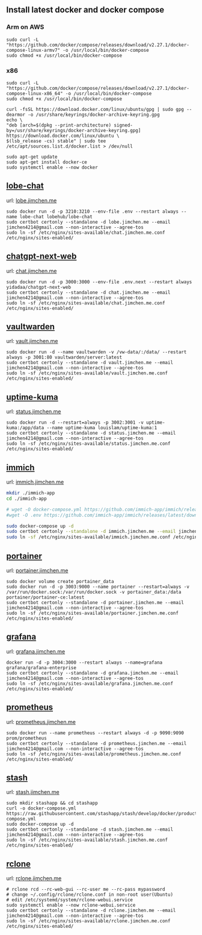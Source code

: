 ## Install latest docker and docker compose


### Arm on AWS

```
sudo curl -L "https://github.com/docker/compose/releases/download/v2.27.1/docker-compose-linux-armv7" -o /usr/local/bin/docker-compose
sudo chmod +x /usr/local/bin/docker-compose
```

### x86

```
sudo curl -L "https://github.com/docker/compose/releases/download/v2.27.1/docker-compose-linux-x86_64" -o /usr/local/bin/docker-compose
sudo chmod +x /usr/local/bin/docker-compose
```


```
curl -fsSL https://download.docker.com/linux/ubuntu/gpg | sudo gpg --dearmor -o /usr/share/keyrings/docker-archive-keyring.gpg
echo \
"deb [arch=$(dpkg --print-architecture) signed-by=/usr/share/keyrings/docker-archive-keyring.gpg] https://download.docker.com/linux/ubuntu \
$(lsb_release -cs) stable" | sudo tee /etc/apt/sources.list.d/docker.list > /dev/null

sudo apt-get update
sudo apt-get install docker-ce
sudo systemctl enable --now docker
```

## [lobe-chat](https://github.com/lobehub/lobe-chat)

url: [lobe.jimchen.me](lobe.jimchen.me)

```
sudo docker run -d -p 3210:3210 --env-file .env --restart always --name lobe-chat lobehub/lobe-chat
sudo certbot certonly --standalone -d lobe.jimchen.me --email jimchen4214@gmail.com --non-interactive --agree-tos
sudo ln -sf /etc/nginx/sites-available/chat.jimchen.me.conf /etc/nginx/sites-enabled/
```

## [chatgpt-next-web](https://github.com/ChatGPTNextWeb/ChatGPT-Next-Web)

url: [chat.jimchen.me](https://chat.jimchen.me)

```
sudo docker run -d -p 3000:3000 --env-file .env.next --restart always yidadaa/chatgpt-next-web
sudo certbot certonly --standalone -d chat.jimchen.me --email jimchen4214@gmail.com --non-interactive --agree-tos
sudo ln -sf /etc/nginx/sites-available/chat.jimchen.me.conf /etc/nginx/sites-enabled/
```

## [vaultwarden](https://github.com/dani-garcia/vaultwarden)

url: [vault.jimchen.me](https://vault.jimchen.me)

```
sudo docker run -d --name vaultwarden -v /vw-data/:/data/ --restart always -p 3001:80 vaultwarden/server:latest
sudo certbot certonly --standalone -d vault.jimchen.me --email jimchen4214@gmail.com --non-interactive --agree-tos
sudo ln -sf /etc/nginx/sites-available/vault.jimchen.me.conf /etc/nginx/sites-enabled/
```

## [uptime-kuma](https://github.com/louislam/uptime-kuma)

url: [status.jimchen.me](https://status.jimchen.me)

```
sudo docker run -d --restart=always -p 3002:3001 -v uptime-kuma:/app/data --name uptime-kuma louislam/uptime-kuma:1
sudo certbot certonly --standalone -d status.jimchen.me --email jimchen4214@gmail.com --non-interactive --agree-tos
sudo ln -sf /etc/nginx/sites-available/status.jimchen.me.conf /etc/nginx/sites-enabled/
```

## [immich](https://github.com/immich-app/immich)

url: [immich.jimchen.me](https://immich.jimchen.me)

```sh
mkdir ./immich-app
cd ./immich-app

# wget -O docker-compose.yml https://github.com/immich-app/immich/releases/latest/download/docker-compose.yml
#wget -O .env https://github.com/immich-app/immich/releases/latest/download/example.env

sudo docker-compose up -d
sudo certbot certonly --standalone -d immich.jimchen.me --email jimchen4214@gmail.com --non-interactive --agree-tos
sudo ln -sf /etc/nginx/sites-available/immich.jimchen.me.conf /etc/nginx/sites-enabled/
```

## [portainer](https://github.com/portainer/portainer)

url: [portainer.jimchen.me](https://portainer.jimchen.me)

```
sudo docker volume create portainer_data
sudo docker run -d -p 3003:9000 --name portainer --restart=always -v /var/run/docker.sock:/var/run/docker.sock -v portainer_data:/data portainer/portainer-ce:latest
sudo certbot certonly --standalone -d portainer.jimchen.me --email jimchen4214@gmail.com --non-interactive --agree-tos
sudo ln -sf /etc/nginx/sites-available/portainer.jimchen.me.conf /etc/nginx/sites-enabled/
```

## [grafana](https://github.com/grafana/grafana)

url: [grafana.jimchen.me](https://grafana.jimchen.me)

```
docker run -d -p 3004:3000 --restart always --name=grafana grafana/grafana-enterprise
sudo certbot certonly --standalone -d grafana.jimchen.me --email jimchen4214@gmail.com --non-interactive --agree-tos
sudo ln -sf /etc/nginx/sites-available/grafana.jimchen.me.conf /etc/nginx/sites-enabled/
```

## [prometheus](https://github.com/prometheus/prometheus)

url: [prometheus.jimchen.me](https://prometheus.jimchen.me)

```
sudo docker run --name prometheus --restart always -d -p 9090:9090 prom/prometheus
sudo certbot certonly --standalone -d prometheus.jimchen.me --email jimchen4214@gmail.com --non-interactive --agree-tos
sudo ln -sf /etc/nginx/sites-available/prometheus.jimchen.me.conf /etc/nginx/sites-enabled/
```

## [stash](https://github.com/stashapp/stash)

url: [stash.jimchen.me](https://stash.jimchen.me)

```
sudo mkdir stashapp && cd stashapp
curl -o docker-compose.yml https://raw.githubusercontent.com/stashapp/stash/develop/docker/production/docker-compose.yml
sudo docker-compose up -d
sudo certbot certonly --standalone -d stash.jimchen.me --email jimchen4214@gmail.com --non-interactive --agree-tos
sudo ln -sf /etc/nginx/sites-available/stash.jimchen.me.conf /etc/nginx/sites-enabled/
```

## [rclone](https://github.com/rclone/rclone)

url: [rclone.jimchen.me](https://rclone.jimchen.me)

```
# rclone rcd --rc-web-gui --rc-user me --rc-pass mypassword
# change ~/.config/rclone/rclone.conf in non-root user(Ubuntu)
# edit /etc/systemd/system/rclone-webui.service
sudo systemctl enable --now rclone-webui.service
sudo certbot certonly --standalone -d rclone.jimchen.me --email jimchen4214@gmail.com --non-interactive --agree-tos
sudo ln -sf /etc/nginx/sites-available/rclone.jimchen.me.conf /etc/nginx/sites-enabled/
```

